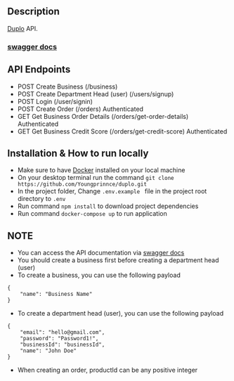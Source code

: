 ## Description

[Duplo](https://github.com/Youngprinnce/duplo) API.

### [swagger docs](http://localhost:3000/api-docs#/) 

## API Endpoints
* POST Create Business                              (/business)
* POST Create Department Head (user)                (/users/signup)
* POST Login                                        (/user/signin)
* POST Create Order                                 (/orders)                      Authenticated
* GET Get Business Order Details                    (/orders/get-order-details)    Authenticated
* GET Get Business Credit Score                     (/orders/get-credit-score)     Authenticated

## Installation & How to run locally
- Make sure to have [Docker](https://www.docker.com/get-started/) installed on your local machine
- On your desktop terminal run the command ```git clone https://github.com/Youngprinnce/duplo.git```
- In the project folder, Change ```.env.example ``` file in the project root directory to ```.env```
- Run command ```npm install``` to download project dependencies
- Run command ```docker-compose up``` to run application

## NOTE
- You can access the API documentation via [swagger docs](http://localhost:3000/api-docs#/)
- You should create a business first before creating a department head (user)
- To create a business, you can use the following payload
```
{
    "name": "Business Name"
}
```
- To create a department head (user), you can use the following payload

```
{
    "email": "hello@gmail.com",
    "password": "Password1!",
    "businessId": "businessId",
    "name": "John Doe"
}
```
- When creating an order, productId can be any positive integer
